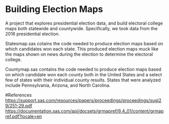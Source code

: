 # Building Election Maps
A project that explores presidential election data, and build electoral college maps both statewide and countywide. Specifically, we took data from the 2016 presidential election.

Statesmap.sas cotains the code needed to produce election maps based on which candidates won each state. This produced election maps muck like the maps shown on news during the election to determine the electoral college. 

Countymap.sas contains the code needed to produce election maps based on which candidate won each county both in the United States and a select few of states with their individual county results. States that were analyzed include Pennsylvania, Arizona, and North Carolina. 

#References
https://support.sas.com/resources/papers/proceedings/proceedings/sugi29/251-29.pdf
https://documentation.sas.com/api/docsets/grmapref/9.4_01/content/grmapref.pdf?locale=en

